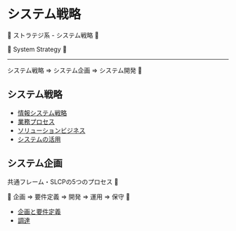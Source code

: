 # システム戦略

:dog: ストラテジ系 - システム戦略 :dog:

:dog: System Strategy :dog:

---

システム戦略 => システム企画 => システム開発 :dog:

## システム戦略

- [情報システム戦略](information_system_strategy.md)
- [業務プロセス](business_process.md)
- [ソリューションビジネス](solution_business.md)
- [システムの活用](using_system.md)

## システム企画

共通フレーム・SLCPの5つのプロセス :dog:

:dog: 企画 => 要件定義 => 開発 => 運用 => 保守 :dog:

- [企画と要件定義](pr.md)
- [調達](sourcing.md)

